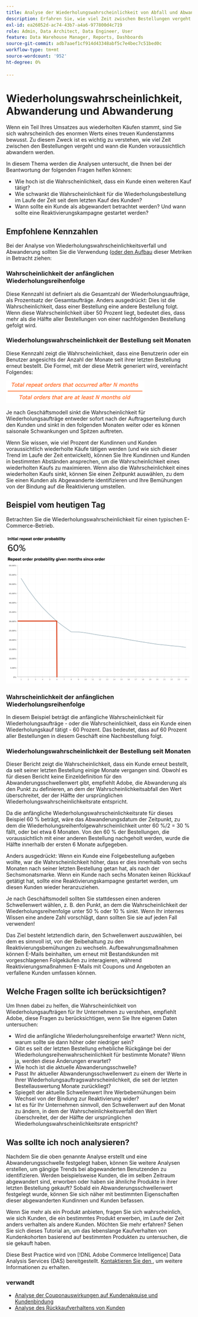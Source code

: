 ```yaml
---
title: Analyse der Wiederholungswahrscheinlichkeit von Abfall und Abwanderung
description: Erfahren Sie, wie viel Zeit zwischen Bestellungen vergeht und wann Kunden voraussichtlich abwandern werden.
exl-id: ea26052d-ac74-43b7-a4a6-977800d4c719
role: Admin, Data Architect, Data Engineer, User
feature: Data Warehouse Manager, Reports, Dashboards
source-git-commit: adb7aaef1cf914d43348abf5c7e4bec7c51bed0c
workflow-type: tm+mt
source-wordcount: '952'
ht-degree: 0%

---
```


# Wiederholungswahrscheinlichkeit, Abwanderung und Abwanderung

Wenn ein Teil Ihres Umsatzes aus wiederholten Käufen stammt, sind Sie sich wahrscheinlich des enormen Werts eines treuen Kundenstamms bewusst. Zu diesem Zweck ist es wichtig zu verstehen, wie viel Zeit zwischen den Bestellungen vergeht und wann die Kunden voraussichtlich abwandern werden.

In diesem Thema werden die Analysen untersucht, die Ihnen bei der Beantwortung der folgenden Fragen helfen können:

* Wie hoch ist die Wahrscheinlichkeit, dass ein Kunde einen weiteren Kauf tätigt?
* Wie schwankt die Wahrscheinlichkeit für die Wiederholungsbestellung im Laufe der Zeit seit dem letzten Kauf des Kunden?
* Wann sollte ein Kunde als abgewandert betrachtet werden? Und wann sollte eine Reaktivierungskampagne gestartet werden?

## Empfohlene Kennzahlen

Bei der Analyse von Wiederholungswahrscheinlichkeitsverfall und Abwanderung sollten Sie die Verwendung ([oder den Aufbau](../../data-user/reports/ess-manage-data-metrics.md) dieser Metriken in Betracht ziehen:

### Wahrscheinlichkeit der anfänglichen Wiederholungsreihenfolge

Diese Kennzahl ist definiert als die Gesamtzahl der Wiederholungsaufträge, als Prozentsatz der Gesamtaufträge. Anders ausgedrückt: Dies ist die Wahrscheinlichkeit, dass einer Bestellung eine andere Bestellung folgt. Wenn diese Wahrscheinlichkeit über 50 Prozent liegt, bedeutet dies, dass mehr als die Hälfte aller Bestellungen von einer nachfolgenden Bestellung gefolgt wird.

### Wiederholungswahrscheinlichkeit der Bestellung seit Monaten

Diese Kennzahl zeigt die Wahrscheinlichkeit, dass eine Benutzerin oder ein Benutzer angesichts der Anzahl der Monate seit ihrer letzten Bestellung erneut bestellt. Die Formel, mit der diese Metrik generiert wird, vereinfacht Folgendes:

![Formel für die Wiederholungswahrscheinlichkeit](../../assets/Repeat_probability_formula.png)

Je nach Geschäftsmodell sinkt die Wahrscheinlichkeit für Wiederholungsaufträge entweder sofort nach der Auftragserteilung durch den Kunden und sinkt in den folgenden Monaten weiter oder es können saisonale Schwankungen und Spitzen auftreten.

Wenn Sie wissen, wie viel Prozent der Kundinnen und Kunden voraussichtlich wiederholte Käufe tätigen werden (und wie sich dieser Trend im Laufe der Zeit entwickelt), können Sie Ihre Kundinnen und Kunden in bestimmten Abständen ansprechen, um die Wahrscheinlichkeit eines wiederholten Kaufs zu maximieren. Wenn also die Wahrscheinlichkeit eines wiederholten Kaufs sinkt, können Sie einen Zeitpunkt auswählen, zu dem Sie einen Kunden als Abgewanderte identifizieren und Ihre Bemühungen von der Bindung auf die Reaktivierung umstellen.

## Beispiel vom heutigen Tag

Betrachten Sie die Wiederholungswahrscheinlichkeit für einen typischen E-Commerce-Betrieb.

![Anfängliche Wiederholungsreihenfolgewahrscheinlichkeit Wiederholungsreihenfolgewahrscheinlichkeit angegeben Monate seit Bestellung.](../../assets/Order_probability_reports.png)

### Wahrscheinlichkeit der anfänglichen Wiederholungsreihenfolge

In diesem Beispiel beträgt die anfängliche Wahrscheinlichkeit für Wiederholungsaufträge - oder die Wahrscheinlichkeit, dass ein Kunde einen Wiederholungskauf tätigt - 60 Prozent. Das bedeutet, dass auf 60 Prozent aller Bestellungen in diesem Geschäft eine Nachbestellung folgt.

### Wiederholungswahrscheinlichkeit der Bestellung seit Monaten

Dieser Bericht zeigt die Wahrscheinlichkeit, dass ein Kunde erneut bestellt, da seit seiner letzten Bestellung einige Monate vergangen sind. Obwohl es für diesen Bericht keine Einzeldefinition für den Abwanderungsschwellenwert gibt, empfiehlt Adobe, die Abwanderung als den Punkt zu definieren, an dem der Wahrscheinlichkeitsabfall den Wert überschreitet, der der Hälfte der ursprünglichen Wiederholungswahrscheinlichkeitsrate entspricht.

Da die anfängliche Wiederholungswahrscheinlichkeitsrate für dieses Beispiel 60 % beträgt, wäre das Abwanderungsdatum der Zeitpunkt, zu dem die Wiederholungsreihenfolgewahrscheinlichkeit unter 60 %/2 = 30 % fällt, oder bei etwa 6 Monaten. Von den 60 % der Bestellungen, die voraussichtlich mit einer anderen Bestellung nachgeholt werden, wurde die Hälfte innerhalb der ersten 6 Monate aufgegeben.

Anders ausgedrückt: Wenn ein Kunde eine Folgebestellung aufgeben wollte, war die Wahrscheinlichkeit höher, dass er dies innerhalb von sechs Monaten nach seiner letzten Bestellung getan hat, als nach der Sechsmonatsmarke. Wenn ein Kunde nach sechs Monaten keinen Rückkauf getätigt hat, sollte eine Reaktivierungskampagne gestartet werden, um diesen Kunden wieder heranzuziehen.

Je nach Geschäftsmodell sollten Sie stattdessen einen anderen Schwellenwert wählen, z. B. den Punkt, an dem die Wahrscheinlichkeit der Wiederholungsreihenfolge unter 50 % oder 10 % sinkt. Wenn Ihr internes Wissen eine andere Zahl vorschlägt, dann sollten Sie sie auf jeden Fall verwenden!

Das Ziel besteht letztendlich darin, den Schwellenwert auszuwählen, bei dem es sinnvoll ist, von der Beibehaltung zu den Reaktivierungsbemühungen zu wechseln. Aufbewahrungsmaßnahmen können E-Mails beinhalten, um erneut mit Bestandskunden mit vorgeschlagenen Folgekäufen zu interagieren, während Reaktivierungsmaßnahmen E-Mails mit Coupons und Angeboten an verfallene Kunden umfassen können.

## Welche Fragen sollte ich berücksichtigen?

Um Ihnen dabei zu helfen, die Wahrscheinlichkeit von Wiederholungsaufträgen für Ihr Unternehmen zu verstehen, empfiehlt Adobe, diese Fragen zu berücksichtigen, wenn Sie Ihre eigenen Daten untersuchen:

* Wird die anfängliche Wiederholungsreihenfolge erwartet? Wenn nicht, warum sollte sie dann höher oder niedriger sein?
* Gibt es seit der letzten Bestellung erhebliche Rückgänge bei der Wiederholungsreihenwahrscheinlichkeit für bestimmte Monate? Wenn ja, werden diese Änderungen erwartet?
* Wie hoch ist die aktuelle Abwanderungsschwelle?
* Passt Ihr aktueller Abwanderungsschwellenwert zu einem der Werte in Ihrer Wiederholungsauftragswahrscheinlichkeit, die seit der letzten Bestellauswertung Monate zurückliegt?
* Spiegelt der aktuelle Schwellenwert Ihre Werbebemühungen beim Wechsel von der Bindung zur Reaktivierung wider?
* Ist es für Ihr Unternehmen sinnvoll, den Schwellenwert auf den Monat zu ändern, in dem der Wahrscheinlichkeitsverfall den Wert überschreitet, der der Hälfte der ursprünglichen Wiederholungswahrscheinlichkeitsrate entspricht?

## Was sollte ich noch analysieren?

Nachdem Sie die oben genannte Analyse erstellt und eine Abwanderungsschwelle festgelegt haben, können Sie weitere Analysen erstellen, um gängige Trends bei abgewanderten Benutzenden zu identifizieren. Werden beispielsweise Kunden, die im selben Zeitraum abgewandert sind, erworben oder haben sie ähnliche Produkte in ihrer letzten Bestellung gekauft? Sobald ein Abwanderungsschwellenwert festgelegt wurde, können Sie sich näher mit bestimmten Eigenschaften dieser abgewanderten Kundinnen und Kunden befassen.

Wenn Sie mehr als ein Produkt anbieten, fragen Sie sich wahrscheinlich, wie sich Kunden, die ein bestimmtes Produkt erwerben, im Laufe der Zeit anders verhalten als andere Kunden. Möchten Sie mehr erfahren? Sehen Sie sich dieses Tutorial an, um das lebenslange Kaufverhalten von Kundenkohorten basierend auf bestimmten Produkten zu untersuchen, die sie gekauft haben.

Diese Best Practice wird von [!DNL Adobe Commerce Intelligence] Data Analysis Services (DAS) bereitgestellt. [Kontaktieren Sie den &#x200B;](https://experienceleague.adobe.com/docs/commerce-knowledge-base/kb/troubleshooting/miscellaneous/mbi-service-policies.html?lang=de), um weitere Informationen zu erhalten.

### verwandt

* [Analyse der Couponauswirkungen auf Kundenakquise und Kundenbindung](../analysis/coupon-impact.md)
* [Analyse des Rückkaufverhaltens von Kunden](../analysis/repurchase-behavior.md)
